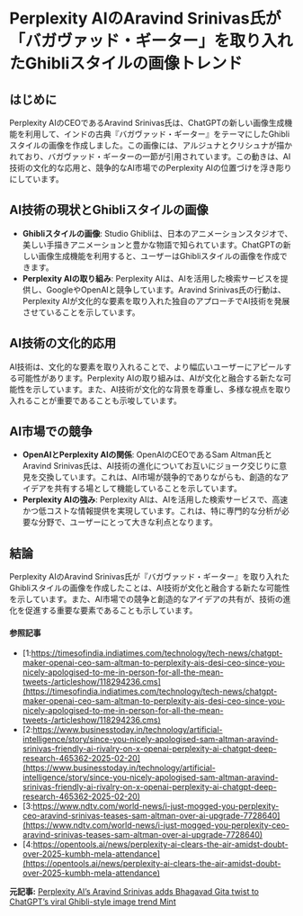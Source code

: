# Perplexity AIのAravind Srinivas氏が「バガヴァッド・ギーター」を取り入れたGhibliスタイルの画像トレンド

## はじめに

Perplexity AIのCEOであるAravind Srinivas氏は、ChatGPTの新しい画像生成機能を利用して、インドの古典『バガヴァッド・ギーター』をテーマにしたGhibliスタイルの画像を作成しました。この画像には、アルジュナとクリシュナが描かれており、バガヴァッド・ギーターの一節が引用されています。この動きは、AI技術の文化的な応用と、競争的なAI市場でのPerplexity AIの位置づけを浮き彫りにしています。

## AI技術の現状とGhibliスタイルの画像

- **Ghibliスタイルの画像**: Studio Ghibliは、日本のアニメーションスタジオで、美しい手描きアニメーションと豊かな物語で知られています。ChatGPTの新しい画像生成機能を利用すると、ユーザーはGhibliスタイルの画像を作成できます。
- **Perplexity AIの取り組み**: Perplexity AIは、AIを活用した検索サービスを提供し、GoogleやOpenAIと競争しています。Aravind Srinivas氏の行動は、Perplexity AIが文化的な要素を取り入れた独自のアプローチでAI技術を発展させていることを示しています。

## AI技術の文化的応用

AI技術は、文化的な要素を取り入れることで、より幅広いユーザーにアピールする可能性があります。Perplexity AIの取り組みは、AIが文化と融合する新たな可能性を示しています。また、AI技術が文化的な背景を尊重し、多様な視点を取り入れることが重要であることも示唆しています。

## AI市場での競争

- **OpenAIとPerplexity AIの関係**: OpenAIのCEOであるSam Altman氏とAravind Srinivas氏は、AI技術の進化についてお互いにジョーク交じりに意見を交換しています。これは、AI市場が競争的でありながらも、創造的なアイデアを共有する場として機能していることを示しています。
- **Perplexity AIの強み**: Perplexity AIは、AIを活用した検索サービスで、高速かつ低コストな情報提供を実現しています。これは、特に専門的な分析が必要な分野で、ユーザーにとって大きな利点となります。

## 結論

Perplexity AIのAravind Srinivas氏が『バガヴァッド・ギーター』を取り入れたGhibliスタイルの画像を作成したことは、AI技術が文化と融合する新たな可能性を示しています。また、AI市場での競争と創造的なアイデアの共有が、技術の進化を促進する重要な要素であることも示しています。

#### 参照記事
- [1:https://timesofindia.indiatimes.com/technology/tech-news/chatgpt-maker-openai-ceo-sam-altman-to-perplexity-ais-desi-ceo-since-you-nicely-apologised-to-me-in-person-for-all-the-mean-tweets-/articleshow/118294236.cms](https://timesofindia.indiatimes.com/technology/tech-news/chatgpt-maker-openai-ceo-sam-altman-to-perplexity-ais-desi-ceo-since-you-nicely-apologised-to-me-in-person-for-all-the-mean-tweets-/articleshow/118294236.cms)
- [2:https://www.businesstoday.in/technology/artificial-intelligence/story/since-you-nicely-apologised-sam-altman-aravind-srinivas-friendly-ai-rivalry-on-x-openai-perplexity-ai-chatgpt-deep-research-465362-2025-02-20](https://www.businesstoday.in/technology/artificial-intelligence/story/since-you-nicely-apologised-sam-altman-aravind-srinivas-friendly-ai-rivalry-on-x-openai-perplexity-ai-chatgpt-deep-research-465362-2025-02-20)
- [3:https://www.ndtv.com/world-news/i-just-mogged-you-perplexity-ceo-aravind-srinivas-teases-sam-altman-over-ai-upgrade-7728640](https://www.ndtv.com/world-news/i-just-mogged-you-perplexity-ceo-aravind-srinivas-teases-sam-altman-over-ai-upgrade-7728640)
- [4:https://opentools.ai/news/perplexity-ai-clears-the-air-amidst-doubt-over-2025-kumbh-mela-attendance](https://opentools.ai/news/perplexity-ai-clears-the-air-amidst-doubt-over-2025-kumbh-mela-attendance)


**元記事:** [Perplexity AI’s Aravind Srinivas adds Bhagavad Gita twist to ChatGPT’s viral Ghibli-style image trend Mint](https://www.livemint.com/technology/tech-news/perplexity-ais-aravind-srinivas-adds-bhagavad-gita-twist-to-chatgpt-s-viral-ghibli-style-image-trend-11743063414002.html)